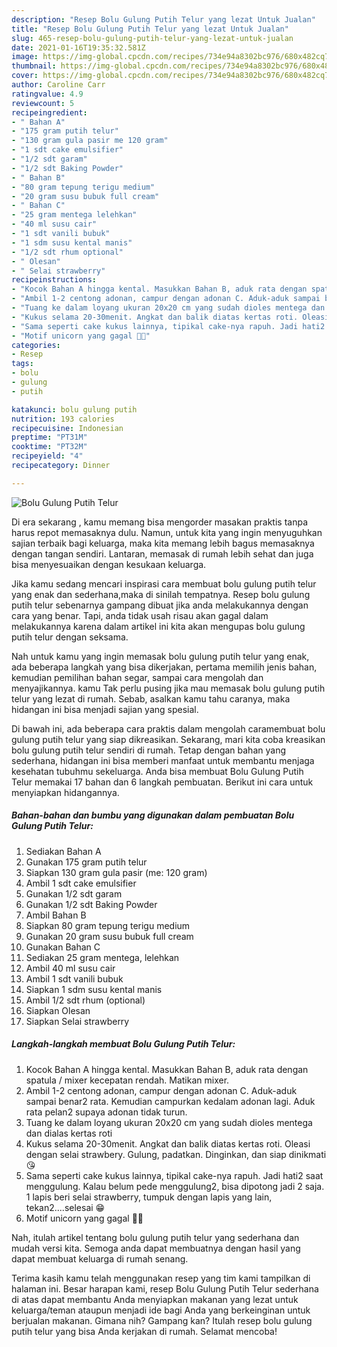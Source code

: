 ```yaml
---
description: "Resep Bolu Gulung Putih Telur yang lezat Untuk Jualan"
title: "Resep Bolu Gulung Putih Telur yang lezat Untuk Jualan"
slug: 465-resep-bolu-gulung-putih-telur-yang-lezat-untuk-jualan
date: 2021-01-16T19:35:32.581Z
image: https://img-global.cpcdn.com/recipes/734e94a8302bc976/680x482cq70/bolu-gulung-putih-telur-foto-resep-utama.jpg
thumbnail: https://img-global.cpcdn.com/recipes/734e94a8302bc976/680x482cq70/bolu-gulung-putih-telur-foto-resep-utama.jpg
cover: https://img-global.cpcdn.com/recipes/734e94a8302bc976/680x482cq70/bolu-gulung-putih-telur-foto-resep-utama.jpg
author: Caroline Carr
ratingvalue: 4.9
reviewcount: 5
recipeingredient:
- " Bahan A"
- "175 gram putih telur"
- "130 gram gula pasir me 120 gram"
- "1 sdt cake emulsifier"
- "1/2 sdt garam"
- "1/2 sdt Baking Powder"
- " Bahan B"
- "80 gram tepung terigu medium"
- "20 gram susu bubuk full cream"
- " Bahan C"
- "25 gram mentega lelehkan"
- "40 ml susu cair"
- "1 sdt vanili bubuk"
- "1 sdm susu kental manis"
- "1/2 sdt rhum optional"
- " Olesan"
- " Selai strawberry"
recipeinstructions:
- "Kocok Bahan A hingga kental. Masukkan Bahan B, aduk rata dengan spatula / mixer kecepatan rendah. Matikan mixer."
- "Ambil 1-2 centong adonan, campur dengan adonan C. Aduk-aduk sampai benar2 rata. Kemudian campurkan kedalam adonan lagi. Aduk rata pelan2 supaya adonan tidak turun."
- "Tuang ke dalam loyang ukuran 20x20 cm yang sudah dioles mentega dan dialas kertas roti"
- "Kukus selama 20-30menit. Angkat dan balik diatas kertas roti. Oleasi dengan selai strawbery. Gulung, padatkan. Dinginkan, dan siap dinikmati 😘"
- "Sama seperti cake kukus lainnya, tipikal cake-nya rapuh. Jadi hati2 saat menggulung. Kalau belum pede menggulung2, bisa dipotong jadi 2 saja. 1 lapis beri selai strawberry, tumpuk dengan lapis yang lain, tekan2....selesai 😁"
- "Motif unicorn yang gagal 🤣🤣"
categories:
- Resep
tags:
- bolu
- gulung
- putih

katakunci: bolu gulung putih 
nutrition: 193 calories
recipecuisine: Indonesian
preptime: "PT31M"
cooktime: "PT32M"
recipeyield: "4"
recipecategory: Dinner

---
```



![Bolu Gulung Putih Telur](https://img-global.cpcdn.com/recipes/734e94a8302bc976/680x482cq70/bolu-gulung-putih-telur-foto-resep-utama.jpg)

Di era  sekarang , kamu memang bisa mengorder masakan praktis tanpa harus repot memasaknya dulu. Namun, untuk kita yang ingin menyuguhkan sajian terbaik bagi keluarga, maka kita memang lebih bagus memasaknya dengan tangan sendiri. Lantaran, memasak di rumah lebih sehat dan juga bisa menyesuaikan dengan kesukaan keluarga.

Jika kamu sedang mencari inspirasi cara membuat bolu gulung putih telur yang enak dan sederhana,maka di sinilah tempatnya. Resep bolu gulung putih telur  sebenarnya gampang dibuat jika anda melakukannya dengan cara yang benar. Tapi, anda tidak usah risau akan gagal dalam melakukannya 
karena dalam artikel ini kita akan mengupas bolu gulung putih telur dengan seksama.  



Nah untuk kamu yang ingin memasak bolu gulung putih telur yang enak, ada beberapa langkah yang bisa dikerjakan, pertama memilih jenis bahan, kemudian pemilihan bahan segar, sampai cara mengolah dan menyajikannya. kamu Tak perlu pusing jika mau memasak bolu gulung putih telur yang lezat di rumah. Sebab, asalkan kamu  tahu caranya, maka hidangan ini bisa menjadi sajian yang spesial.

Di bawah ini, ada beberapa cara praktis  dalam mengolah caramembuat bolu gulung putih telur yang siap dikreasikan. Sekarang, mari kita coba kreasikan bolu gulung putih telur sendiri di rumah. Tetap dengan bahan yang sederhana, hidangan ini bisa memberi manfaat untuk membantu menjaga kesehatan tubuhmu sekeluarga. Anda bisa membuat Bolu Gulung Putih Telur memakai 17 bahan dan 6 langkah pembuatan. Berikut ini cara untuk menyiapkan hidangannya.

<!--inarticleads1-->

##### Bahan-bahan dan bumbu yang digunakan dalam pembuatan Bolu Gulung Putih Telur:

1. Sediakan  Bahan A
1. Gunakan 175 gram putih telur
1. Siapkan 130 gram gula pasir (me: 120 gram)
1. Ambil 1 sdt cake emulsifier
1. Gunakan 1/2 sdt garam
1. Gunakan 1/2 sdt Baking Powder
1. Ambil  Bahan B
1. Siapkan 80 gram tepung terigu medium
1. Gunakan 20 gram susu bubuk full cream
1. Gunakan  Bahan C
1. Sediakan 25 gram mentega, lelehkan
1. Ambil 40 ml susu cair
1. Ambil 1 sdt vanili bubuk
1. Siapkan 1 sdm susu kental manis
1. Ambil 1/2 sdt rhum (optional)
1. Siapkan  Olesan
1. Siapkan  Selai strawberry




<!--inarticleads2-->

##### Langkah-langkah membuat Bolu Gulung Putih Telur:

1. Kocok Bahan A hingga kental. Masukkan Bahan B, aduk rata dengan spatula / mixer kecepatan rendah. Matikan mixer.
1. Ambil 1-2 centong adonan, campur dengan adonan C. Aduk-aduk sampai benar2 rata. Kemudian campurkan kedalam adonan lagi. Aduk rata pelan2 supaya adonan tidak turun.
1. Tuang ke dalam loyang ukuran 20x20 cm yang sudah dioles mentega dan dialas kertas roti
1. Kukus selama 20-30menit. Angkat dan balik diatas kertas roti. Oleasi dengan selai strawbery. Gulung, padatkan. Dinginkan, dan siap dinikmati 😘
1. Sama seperti cake kukus lainnya, tipikal cake-nya rapuh. Jadi hati2 saat menggulung. Kalau belum pede menggulung2, bisa dipotong jadi 2 saja. 1 lapis beri selai strawberry, tumpuk dengan lapis yang lain, tekan2....selesai 😁
1. Motif unicorn yang gagal 🤣🤣




Nah, itulah artikel tentang  bolu gulung putih telur  yang sederhana dan mudah versi kita. Semoga anda dapat membuatnya dengan hasil yang dapat membuat keluarga di rumah senang. 

Terima kasih kamu telah menggunakan resep yang tim kami tampilkan di halaman ini. Besar harapan kami, resep  Bolu Gulung Putih Telur sederhana di atas dapat membantu Anda menyiapkan makanan yang lezat untuk keluarga/teman ataupun menjadi ide bagi Anda yang berkeinginan untuk berjualan makanan. Gimana nih? Gampang kan? Itulah resep bolu gulung putih telur yang bisa Anda kerjakan di rumah. Selamat mencoba!

